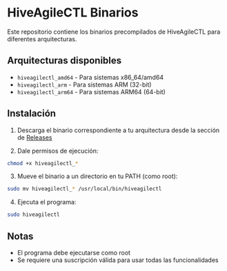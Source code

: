 # HiveAgileCTL Binarios

Este repositorio contiene los binarios precompilados de HiveAgileCTL para diferentes arquitecturas.

## Arquitecturas disponibles

- `hiveagilectl_amd64` - Para sistemas x86_64/amd64
- `hiveagilectl_arm` - Para sistemas ARM (32-bit)
- `hiveagilectl_arm64` - Para sistemas ARM64 (64-bit)

## Instalación

1. Descarga el binario correspondiente a tu arquitectura desde la sección de [Releases](https://github.com/aitorroma/hiveagilectl-bin/releases)

2. Dale permisos de ejecución:
```bash
chmod +x hiveagilectl_*
```

3. Mueve el binario a un directorio en tu PATH (como root):
```bash
sudo mv hiveagilectl_* /usr/local/bin/hiveagilectl
```

4. Ejecuta el programa:
```bash
sudo hiveagilectl
```

## Notas
- El programa debe ejecutarse como root
- Se requiere una suscripción válida para usar todas las funcionalidades